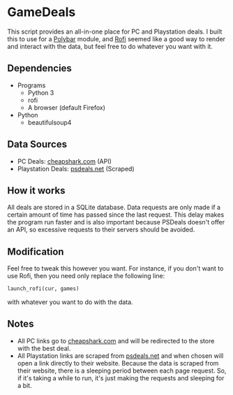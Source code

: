 # GameDeals
This script provides an all-in-one place for PC and Playstation deals. I built this to use for a [Polybar](https://github.com/polybar/polybar) module, and [Rofi](https://github.com/davatorium/rofi) seemed like a good way to render and interact with the data, but feel free to do whatever you want with it.

## Dependencies
  - Programs
    - Python 3
    - rofi
    - A browser (default Firefox)
  - Python
    - beautifulsoup4

## Data Sources
  - PC Deals: [cheapshark.com](https://www.cheapshark.com/) (API)
  - Playstation Deals: [psdeals.net](https://psdeals.net/) (Scraped)

## How it works
All deals are stored in a SQLite database. Data requests are only made if a certain amount of time has passed since the last request. This delay makes the program run faster and is also important because PSDeals doesn't offer an API, so excessive requests to their servers should be avoided.

## Modification
Feel free to tweak this however you want. For instance, if you don't want to use Rofi, then you need only replace the following line:
```python
launch_rofi(cur, games)
```
with whatever you want to do with the data. 

## Notes
  - All PC links go to [cheapshark.com](https://www.cheapshark.com/) and will be redirected to the store with the best deal.
  - All Playstation links are scraped from [psdeals.net](https://psdeals.net/) and when chosen will open a link directly to their website. Because the data is scraped from their website, there is a sleeping period between each page request. So, if it's taking a while to run, it's just making the requests and sleeping for a bit.
